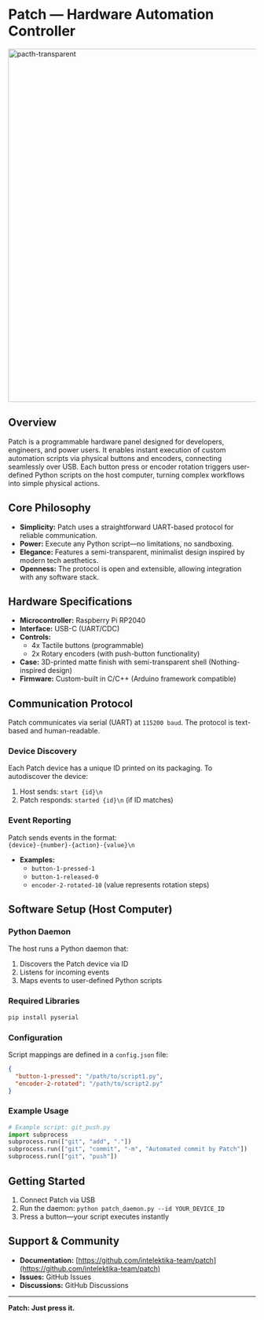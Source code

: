 # Patch — Hardware Automation Controller

<img width="1270" height="720" alt="pacth-transparent" src="https://github.com/user-attachments/assets/36169b20-72f2-46cb-9dfa-c112f5cc64d2" />



## Overview
Patch is a programmable hardware panel designed for developers, engineers, and power users. It enables instant execution of custom automation scripts via physical buttons and encoders, connecting seamlessly over USB. Each button press or encoder rotation triggers user-defined Python scripts on the host computer, turning complex workflows into simple physical actions.

## Core Philosophy
- **Simplicity:** Patch uses a straightforward UART-based protocol for reliable communication.
- **Power:** Execute any Python script—no limitations, no sandboxing.
- **Elegance:** Features a semi-transparent, minimalist design inspired by modern tech aesthetics.
- **Openness:** The protocol is open and extensible, allowing integration with any software stack.

## Hardware Specifications
- **Microcontroller:** Raspberry Pi RP2040
- **Interface:** USB-C (UART/CDC)
- **Controls:** 
  - 4x Tactile buttons (programmable)
  - 2x Rotary encoders (with push-button functionality)
- **Case:** 3D-printed matte finish with semi-transparent shell (Nothing-inspired design)
- **Firmware:** Custom-built in C/C++ (Arduino framework compatible)

## Communication Protocol
Patch communicates via serial (UART) at `115200 baud`. The protocol is text-based and human-readable.

### Device Discovery
Each Patch device has a unique ID printed on its packaging. To autodiscover the device:

1. Host sends: `start {id}\n`
2. Patch responds: `started {id}\n` (if ID matches)

### Event Reporting
Patch sends events in the format:  
`{device}-{number}-{action}-{value}\n`

- **Examples:**
  - `button-1-pressed-1`
  - `button-1-released-0`
  - `encoder-2-rotated-10` (value represents rotation steps)

## Software Setup (Host Computer)

### Python Daemon
The host runs a Python daemon that:
1. Discovers the Patch device via ID
2. Listens for incoming events
3. Maps events to user-defined Python scripts

### Required Libraries
```bash
pip install pyserial
```

### Configuration
Script mappings are defined in a `config.json` file:
```json
{
  "button-1-pressed": "/path/to/script1.py",
  "encoder-2-rotated": "/path/to/script2.py"
}
```

### Example Usage
```python
# Example script: git_push.py
import subprocess
subprocess.run(["git", "add", "."])
subprocess.run(["git", "commit", "-m", "Automated commit by Patch"])
subprocess.run(["git", "push"])
```

## Getting Started
1. Connect Patch via USB
2. Run the daemon: `python patch_daemon.py --id YOUR_DEVICE_ID`
3. Press a button—your script executes instantly

## Support & Community
- **Documentation:** [https://github.com/intelektika-team/patch](https://github.com/intelektika-team/patch)
- **Issues:** GitHub Issues
- **Discussions:** GitHub Discussions

---

**Patch: Just press it.**



